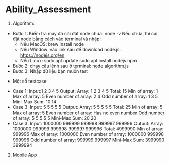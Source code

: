 # Ability_Assessment
1. Algorithm:
- Bước 1: Kiểm tra máy đã cài đặt node chưa: node -v
Nếu chưa, thì cài đặt node bằng cách vào terminal và nhập:
  + Nếu MacOS: brew install node
  + Nếu Window: vào link sau để download node.js: https://nodejs.org/en
  + Nếu Linux:  sudo apt update
                sudo apt install nodejs npm
- Bước 2: chạy câu lệnh sau ở terminal: node algorithm.js
- Bước 3: Nhập dữ liệu bạn muốn test
* Một số testcase:
- Case 1:
Input:1 2 3 4 5
Output:
Array: 1 2 3 4 5
Total: 15
Min of array: 1
Max of array: 5
Even number of array: 2 4
Odd number of array: 1 3 5
Mini-Max Sum: 10 14
- Case 3:
Input: 5 5 5 5 5
Output:
Array: 5 5 5 5 5
Total: 25
Min of array: 5
Max of array: 5
Even number of array: Has no even number
Odd number of array: 5 5 5 5 5
Mini-Max Sum: 20 20
- Case 3:
Input: 1000000 999999 999998 999997 999996
Output:
Array: 1000000 999999 999998 999997 999996
Total: 4999990
Min of array: 999996
Max of array: 1000000
Even number of array: 1000000 999998 999996
Odd number of array: 999999 999997
Mini-Max Sum: 3999990 3999994

2. Mobile App